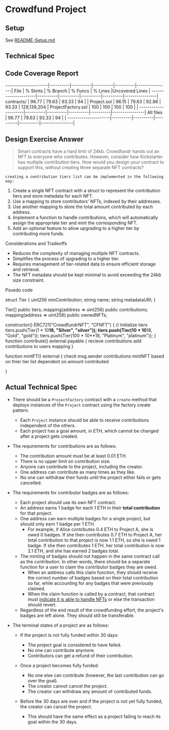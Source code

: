 # Crowdfund Project

## Setup

See [README-Setup.md](./README-Setup.md)

## Technical Spec

<!-- Here is the list the technical requirements of the project. We include them here by default for your first project, but for future projects we encourage you to develop a healthy habit of thinking + writing out the project specs in your README. You may find you come up with additional specifications, in which case you should add them here.

The goal here is to help you think through the possible edge cases of all your contracts -->

## Code Coverage Report
---------------------|----------|----------|----------|----------|----------------|
File                 |  % Stmts | % Branch |  % Funcs |  % Lines |Uncovered Lines |
---------------------|----------|----------|----------|----------|----------------|
 contracts/          |    96.77 |    79.63 |    93.33 |       94 |                |
  Project.sol        |    96.15 |    79.63 |    92.86 |    93.33 |    129,139,204 |
  ProjectFactory.sol |      100 |      100 |      100 |      100 |                |
---------------------|----------|----------|----------|----------|----------------|
All files            |    96.77 |    79.63 |    93.33 |       94 |                |
---------------------|----------|----------|----------|----------|----------------|


## Design Exercise Answer


<!-- Answer the Design Exercise. -->
<!-- In your answer: (1) Consider the tradeoffs of your design, and (2) provide some pseudocode, or a diagram, to illustrate how one would get started. -->

> Smart contracts have a hard limit of 24kb. Crowdfundr hands out an NFT to everyone who contributes. However, consider how Kickstarter has multiple contribution tiers. How would you design your contract to support this, without creating three separate NFT contracts?

    creating a contribution tiers list can be implemented in the following way:

1. Create a single NFT contract with a struct to represent the contribution tiers and store metadata for each NFT.
2. Use a mapping to store contributors' NFTs, indexed by their addresses.
3. Use another mapping to store the total amount contributed by each address.
4. Implement a function to handle contributions, which will automatically assign the appropriate tier and mint the corresponding NFT.
5. Add an optional feature to allow upgrading to a higher tier by contributing more funds.


Considerations and Tradeoffs
 -  Reduces the complexity of managing multiple NFT contracts.
 -  Simplifies the process of upgrading to a higher tier.
 -  Requires management of tier-related data to ensure efficient storage and retrieval.
 -  The NFT metadata should be kept minimal to avoid exceeding the 24kb size constraint.


  Psuedo code

  struct Tier {
        uint256 minContribution;
        string name;
        string metadataURI;
    }

  Tier[] public tiers;
    mapping(address => uint256) public contributions;
    mapping(address => uint256) public ownedNFTs;
  
  constructor() ERC721("CrowdfundrNFT", "CFNFT") {
        // Initialize tiers
        tiers.push(Tier(1 * 10**18, "Silver", "silver"));
        tiers.push(Tier(10 * 10**18, "Gold", "gold"));
        tiers.push(Tier(100 * 10**18, "Platinum", "platinum"));
    }
function contribute() external payable {
        recieve contributions
        add contributions to users mapping
    }

  function mintFT() external {
    check msg.sender contributions
    mintNFT based on thier tier list dependent on amount contributed


  }






## Actual Technical Spec

- There should be a `ProjectFactory` contract with a `create` method that deploys instances of the `Project` contract using the factory create pattern.
  - Each `Project` instance should be able to receive contributions independent of the others.
  - Each project has a goal amount, in ETH, which cannot be changed after a project gets created.

- The requirements for contributions are as follows:
  - The contribution amount must be at least 0.01 ETH.
  - There is no upper limit on contribution size.
  - Anyone can contribute to the project, including the creator.
  - One address can contribute as many times as they like.
  - No one can withdraw their funds until the project either fails or gets cancelled.

- The requirements for contributor badges are as follows:
  - Each project should use its own NFT contract.
  - An address earns 1 badge for each 1 ETH in their **total contribution** for that project.
  - One address can earn multiple badges for a single project, but should only earn 1 badge per 1 ETH.
    - For example, if Alice contributes 0.4 ETH to Project A, she is owed 0 badges. If she then contributes 0.7 ETH to Project A, her total contribution to that project is now 1.1 ETH, so she is owed 1 badge. If she then contributes 1 ETH, her total contribution is now 2.1 ETH, and she has earned 2 badges total.
  - The minting of badges should not happen in the same contract call as the contribution. In other words, there should be a separate function for a user to claim the contributor badges they are owed.
    - When an address calls this claim function, they should receive the correct number of badges based on their total contribution so far, while accounting for any badges that were previously claimed.
    - When the claim function is called by a contract, that contract must [indicate it is able to handle NFTs](https://stackoverflow.com/a/71191158) or else the transaction should revert.
  - Regardless of the end result of the crowdfunding effort, the project's badges are left alone. They should still be transferable.

- The terminal states of a project are as follows:
  - If the project is not fully funded within 30 days:
    - The project goal is considered to have failed.
    - No one can contribute anymore.
    - Contributors can get a refund of their contribution.

  - Once a project becomes fully funded:
    - No one else can contribute (however, the last contribution can go over the goal).
    - The creator cannot cancel the project.
    - The creator can withdraw any amount of contributed funds.

  - Before the 30 days are over and if the project is not yet fully funded, the creator can cancel the project.
    - This should have the same effect as a project failing to reach its goal within the 30 days.
